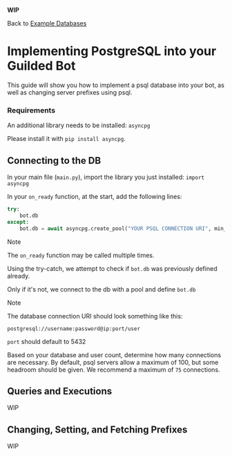 **WIP**

Back to [Example Databases](https://github.com/YumYummity/Guilded-Bot-Template/blob/main/EXAMPLES/DATABASES/DATABASES.md)

# Implementing PostgreSQL into your Guilded Bot
This guide will show you how to implement a psql database into your bot, as well as changing server prefixes using psql.

### Requirements
An additional library needs to be installed: `asyncpg`

Please install it with `pip install asyncpg`.

## Connecting to the DB
In your main file (`main.py`), import the library you just installed: `import asyncpg`

In your `on_ready` function, at the start, add the following lines:
```py
try:
    bot.db
except:
    bot.db = await asyncpg.create_pool("YOUR PSQL CONNECTION URI", min_size=1,max_size=1)
```

> [!NOTE]
> The `on_ready` function may be called multiple times.
>
> Using the try-catch, we attempt to check if `bot.db` was previously defined already.
>
> Only if it's not, we connect to the db with a pool and define `bot.db`

> [!NOTE]
> The database connection URI should look something like this:
>
> `postgresql://username:password@ip:port/user`
>
> `port` should default to 5432

Based on your database and user count, determine how many connections are necessary. By default, psql servers allow a maximum of 100, but some headroom should be given. We recommend a maximum of `75` connections.

## Queries and Executions
WIP

## Changing, Setting, and Fetching Prefixes
WIP